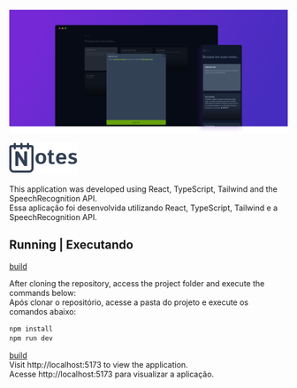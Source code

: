 ![Cover](./.github/cover.png)

![alt](./.github/Logo-nlw.svg)

This application was developed using React, TypeScript, Tailwind and the SpeechRecognition API.<br/>
Essa aplicação foi desenvolvida utilizando React, TypeScript, Tailwind e a SpeechRecognition API.

## Running | Executando

<a href="https://www.antoniodev.com.br/projects/notes/" target="_blank" rel="noopener noreferrer">build</a>

After cloning the repository, access the project folder and execute the commands below:<br/>
Após clonar o repositório, acesse a pasta do projeto e execute os comandos abaixo:

```sh
npm install
npm run dev
```
<a href="https://www.antoniodev.com.br/projects/notes/" target="_blank" rel="noopener noreferrer">build</a> <br/>
Visit http://localhost:5173 to view the application.<br/>
Acesse http://localhost:5173 para visualizar a aplicação.